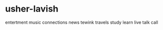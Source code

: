 usher-lavish
============

entertment music connections news tewink travels study learn live talk call

